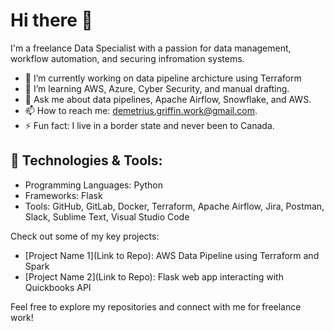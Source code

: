 # Hi there 👋

I'm a freelance Data Specialist with a passion for data management, workflow automation, and securing infromation systems.

<!--
**demeritiusg/demeritiusg** is a ✨ _special_ ✨ repository because its `README.md` (this file) appears on your GitHub profile.

Here are some ideas to get you started: -->

- 🔭 I’m currently working on data pipeline archicture using Terraform
- 🌱 I’m learning AWS, Azure, Cyber Security, and manual drafting.
- 💬 Ask me about data pipelines, Apache Airflow, Snowflake, and AWS.
- 📫 How to reach me: demetrius.griffin.work@gmail.com.
- ⚡ Fun fact: I live in a border state and never been to Canada.
  
## 🔨 Technologies & Tools:
- Programming Languages: Python
- Frameworks: Flask
- Tools: GitHub, GitLab, Docker, Terraform, Apache Airflow, Jira, Postman, Slack, Sublime Text, Visual Studio Code
<!--
## 📂 Notable Projects:-->
Check out some of my key projects:
- [Project Name 1](Link to Repo): AWS Data Pipeline using Terraform and Spark
- [Project Name 2](Link to Repo): Flask web app interacting with Quickbooks API
<!-- [Project Name 3](Link to Repo): Brief description of the project and the technologies used. -->


Feel free to explore my repositories and connect with me for freelance work!
